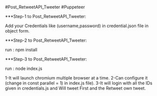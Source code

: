 #Post_RetweetAPI_Tweeter
#Puppeteer

***Step-1 to Post_RetweetAPI_Tweeter:

Add your Credentials like (username,password) in credential.json file in object form.

***Step-2 to Post_RetweetAPI_Tweeter:

run : npm install

***Step-3 to Post_RetweetAPI_Tweeter:

run : node index.js

1-It will launch chromium multiple browser at a time.
2-Can configure it (change in const parallel = 1) in index.js file).
3-It will login with all the IDs given in credentials.js and Will tweet First and the Retweet own tweet. 



